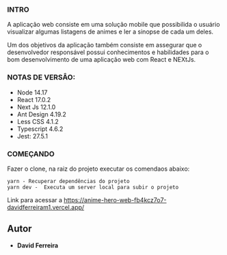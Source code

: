 ### INTRO
A aplicação web consiste em uma solução mobile que possibilida o usuário visualizar algumas listagens de animes e ler a sinopse de cada um deles.

Um dos objetivos da aplicação também consiste em assegurar que o desenvolvedor responsável possui conhecimentos e habilidades para o bom desenvolvimento de uma aplicação web com React e NEXtJs.

### NOTAS DE VERSÂO:
- Node 14.17
- React 17.0.2
- Next Js 12.1.0
- Ant Design 4.19.2
- Less CSS 4.1.2
- Typescript 4.6.2
- Jest: 27.5.1

### COMEÇANDO
Fazer o clone, na raiz do projeto executar os comendaos abaixo:

```
yarn - Recuperar dependências do projeto
yarn dev -  Executa um server local para subir o projeto
```


Link para acessar a
https://anime-hero-web-fb4kcz7o7-davidferreiram1.vercel.app/


## Autor
* **David Ferreira**
